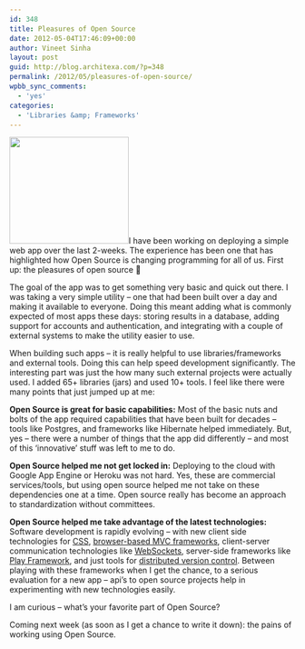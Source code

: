 ```yaml
---
id: 348
title: Pleasures of Open Source
date: 2012-05-04T17:46:09+00:00
author: Vineet Sinha
layout: post
guid: http://blog.architexa.com/?p=348
permalink: /2012/05/pleasures-of-open-source/
wpbb_sync_comments:
  - 'yes'
categories:
  - 'Libraries &amp; Frameworks'
---
```

<!--S-ButtonZ 1.1.5 Start-->

<div style="float: left; width: 42px; padding-right: 10px; margin: 0 -52px 0 0; position: relative; left: -62px; top: 8px">
</div>

<!--S-ButtonZ 1.1.5 End-->

[<img class="alignright size-medium wp-image-350" title="Open-Source" src="/assets/uploads/2012/05/Open-Source-1-300x269.jpg" alt="" width="210" height="188" srcset="/assets/uploads/2012/05/Open-Source-1-300x269.jpg 300w, /assets/uploads/2012/05/Open-Source-1.jpg 550w" sizes="(max-width: 210px) 100vw, 210px" />](/assets/uploads/2012/05/Open-Source-1.jpg)I have been working on deploying a simple web app over the last 2-weeks. The experience has been one that has highlighted how Open Source is changing programming for all of us. First up: the pleasures of open source 🙂

The goal of the app was to get something very basic and quick out there. I was taking a very simple utility – one that had been built over a day and making it available to everyone. Doing this meant adding what is commonly expected of most apps these days: storing results in a database, adding support for accounts and authentication, and integrating with a couple of external systems to make the utility easier to use.

<!--more-->When building such apps – it is really helpful to use libraries/frameworks and external tools. Doing this can help speed development significantly. The interesting part was just the how many such external projects were actually used. I added 65+ libraries (jars) and used 10+ tools. I feel like there were many points that just jumped up at me:

**Open Source is great for basic capabilities:** Most of the basic nuts and bolts of the app required capabilities that have been built for decades – tools like Postgres, and frameworks like Hibernate helped immediately. But, yes – there were a number of things that the app did differently – and most of this ‘innovative’ stuff was left to me to do.

**Open Source helped me not get locked in:** Deploying to the cloud with Google App Engine or Heroku was not hard. Yes, these are commercial services/tools, but using open source helped me not take on these dependencies one at a time. Open source really has become an approach to standardization without committees.

**Open Source helped me take advantage of the latest technologies:** Software development is rapidly evolving &#8211; with new client side technologies for [CSS](http://lesscss.org/), [browser-based MVC frameworks](http://documentcloud.github.com/backbone/), client-server communication technologies like [WebSockets](http://www.w3.org/TR/websockets/), server-side frameworks like [Play Framework](http://www.playframework.org/), and just tools for [distributed version control](http://git-scm.com/). Between playing with these frameworks when I get the chance, to a serious evaluation for a new app &#8211; api&#8217;s to open source projects help in experimenting with new technologies easily.

I am curious &#8211; what&#8217;s your favorite part of Open Source?

Coming next week (as soon as I get a chance to write it down): the pains of working using Open Source.

<div style="clear:both;">
  &nbsp;
</div>